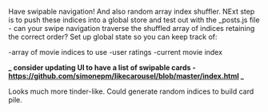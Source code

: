 Have swipable navigation! And also random array index shuffler. NExt step is to push these indices into a global store and test out with the \_posts.js file - can your swipe navigation traverse the shuffled array of indices retaining the correct order? Set up global state so you can keep track of:

-array of movie indices to use
-user ratings
-current movie index

**_ consider updating UI to have a list of swipable cards - https://github.com/simonepm/likecarousel/blob/master/index.html _**

Looks much more tinder-like. Could generate random indices to build card pile.
